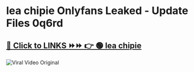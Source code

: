 
 # lea chipie Onlyfans Leaked - Update Files 0q6rd

## <h2><a href="https://clipsfans.com/lea_chipie&ref=git">🔗 Click to LINKS ⏩⏩ 👉 🟢 lea chipie </a></h2>

<a href="https://clipsfans.com/lea_chipie&ref=git" rel="nofollow" data-target="animated-image.originalLink"><img src="https://i.ibb.co.com/xMMVF88/686577567.gif" alt="Viral Video Original" style="max-width: 100%; display: inline-block;" data-target="animated-image.originalImage"></a>

